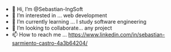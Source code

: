 - 👋 Hi, I’m @Sebastian-IngSoft
- 👀 I’m interested in ... web development
- 🌱 I’m currently learning ... I study software engineering
- 💞️ I’m looking to collaborate... any project
- 📫 How to reach me ... https://www.linkedin.com/in/sebastian-sarmiento-castro-4a3b64204/

<!---
Sebastian-IngSoft/Sebastian-IngSoft is a ✨ special ✨ repository because its `README.md` (this file) appears on your GitHub profile.
You can click the Preview link to take a look at your changes.
--->
